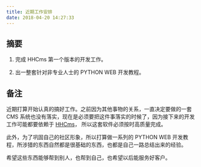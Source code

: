 ```yaml
---
title: 近期工作安排
date: 2018-04-20 14:27:33
---
```


## 摘要

1. 完成 HHCms 第一个版本的开发工作。

2. 出一整套针对非专业人士的 PYTHON WEB 开发教程。


## 备注

近期打算开始认真的搞好工作。之前因为其他事物的关系，一直决定要做的一套 CMS 系统也没有落实，现在是必须要把这件事落实的时候了，因为接下来的开发工作可能都要依赖于 [HHCms](https://github.com/youngershen/hhcms)， 所以这套软件必须按时高质量完成。

此外，为了巩固自己的社区形象，所以打算做一系列的 PYTHON WEB 开发教程，所涉猎的东西自然都是很基础的东西，也都是自己一路总结出来的经验。

希望这些东西能够帮到别人，也帮到自己，也希望以后能服务好客户。
